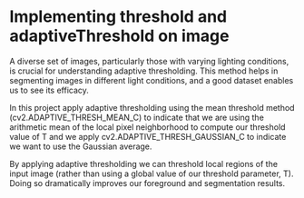 # Implementing threshold and adaptiveThreshold on image

A diverse set of images, particularly those with varying lighting conditions, is crucial for understanding adaptive thresholding. This method helps in segmenting images in different light conditions, and a good dataset enables us to see its efficacy.

In this project apply adaptive thresholding using the mean threshold method (cv2.ADAPTIVE_THRESH_MEAN_C) to indicate that we are using the arithmetic mean of the local pixel neighborhood to compute our threshold value of T and we apply cv2.ADAPTIVE_THRESH_GAUSSIAN_C to indicate we want to use the Gaussian average.

By applying adaptive thresholding we can threshold local regions of the input image (rather than using a global value of our threshold parameter, T). Doing so dramatically improves our foreground and segmentation results.

